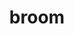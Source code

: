 ---
layout: smileys&emotion
title: broom
emoji: broom
permalink: 🧹.html
image: assets/img/3moji/broom.png
---